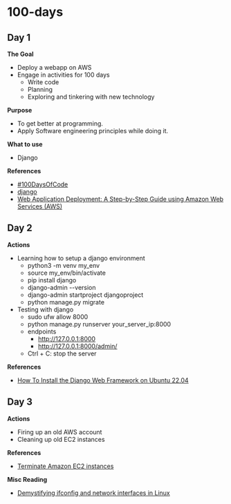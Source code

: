 # 100-days

## Day 1
**The Goal**
- Deploy a webapp on AWS
- Engage in activities for 100 days
  - Write code
  - Planning
  - Exploring and tinkering with new technology

**Purpose**
- To get better at programming.
- Apply Software engineering principles while doing it.

**What to use**
- Django

**References**
- [#100DaysOfCode](https://www.100daysofcode.com/)
- [django](https://www.djangoproject.com/)
- [Web Application Deployment: A Step-by-Step Guide using Amazon Web Services (AWS)](https://medium.com/@bilal325/web-application-deployment-a-step-by-step-guide-using-amazon-web-services-aws-a22e15c9d81e)

## Day 2

**Actions**
- Learning how to setup a django environment
  - python3 -m venv my_env
  - source my_env/bin/activate
  - pip install django
  - django-admin --version
  - django-admin startproject djangoproject
  - python manage.py migrate
- Testing with django
  - sudo ufw allow 8000
  - python manage.py runserver your_server_ip:8000
  - endpoints
    - http://127.0.0.1:8000
    - http://127.0.0.1:8000/admin/
  - Ctrl + C: stop the server

**References**
- [How To Install the Django Web Framework on Ubuntu 22.04](https://www.digitalocean.com/community/tutorials/how-to-install-the-django-web-framework-on-ubuntu-22-04)

## Day 3

**Actions**
 - Firing up an old AWS account
 - Cleaning up old EC2 instances

**References**
- [Terminate Amazon EC2 instances](https://docs.aws.amazon.com/AWSEC2/latest/UserGuide/terminating-instances.html)

**Misc Reading**
- [Demystifying ifconfig and network interfaces in Linux](https://codewithyury.com/demystifying-ifconfig-and-network-interfaces-in-linux/)